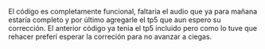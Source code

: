 El código es completamente funcional, faltaria el audio que ya para mañana estaría completo y por último agregarle el tp5 que aun espero su corrección. 
El anterior código ya tenia el tp5 incluido pero como lo tuve que rehacer preferí esperar la correción para no avanzar a ciegas.
